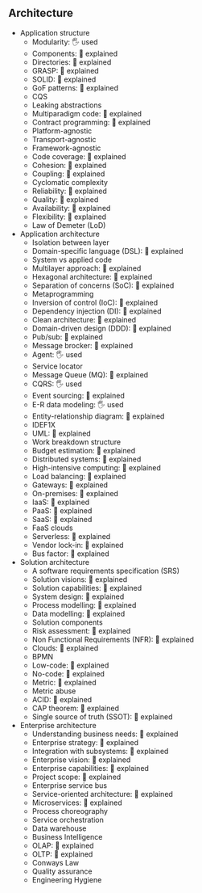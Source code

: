 ## Architecture

- Application structure
  - Modularity: 🖐️ used
  - Components: 🙋 explained
  - Directories: 🙋 explained
  - GRASP: 🙋 explained
  - SOLID: 🙋 explained
  - GoF patterns: 🙋 explained
  - CQS
  - Leaking abstractions
  - Multiparadigm code: 🙋 explained
  - Contract programming: 🙋 explained
  - Platform-agnostic
  - Transport-agnostic
  - Framework-agnostic
  - Code coverage: 🙋 explained
  - Cohesion: 🙋 explained
  - Coupling: 🙋 explained
  - Cyclomatic complexity
  - Reliability: 🙋 explained
  - Quality: 🙋 explained
  - Availability: 🙋 explained
  - Flexibility: 🙋 explained
  - Law of Demeter (LoD)
- Application architecture
  - Isolation between layer
  - Domain-specific language (DSL): 🙋 explained
  - System vs applied code
  - Multilayer approach: 🙋 explained
  - Hexagonal architecture: 🙋 explained
  - Separation of concerns (SoC): 🙋 explained
  - Metaprogramming
  - Inversion of control (IoC): 🙋 explained
  - Dependency injection (DI): 🙋 explained
  - Clean architecture: 🙋 explained
  - Domain-driven design (DDD): 🙋 explained
  - Pub/sub: 🙋 explained
  - Message brocker: 🙋 explained
  - Agent: 🖐️ used
  - Service locator
  - Message Queue (MQ): 🙋 explained
  - CQRS: 🖐️ used
  - Event sourcing: 🙋 explained
  - E-R data modeling: 🖐️ used
  - Entity-relationship diagram: 🙋 explained
  - IDEF1X
  - UML: 🙋 explained
  - Work breakdown structure
  - Budget estimation: 🙋 explained
  - Distributed systems: 🙋 explained
  - High-intensive computing: 🙋 explained
  - Load balancing: 🙋 explained
  - Gateways: 🙋 explained
  - On-premises: 🙋 explained
  - IaaS: 🙋 explained
  - PaaS: 🙋 explained
  - SaaS: 🙋 explained
  - FaaS clouds
  - Serverless: 🙋 explained
  - Vendor lock-in: 🙋 explained
  - Bus factor: 🙋 explained
- Solution architecture
  - A software requirements specification (SRS)
  - Solution visions: 🙋 explained
  - Solution capabilities: 🙋 explained
  - System design: 🙋 explained
  - Process modelling: 🙋 explained
  - Data modelling: 🙋 explained
  - Solution components
  - Risk assessment: 🙋 explained
  - Non Functional Requirements (NFR): 🙋 explained
  - Clouds: 🙋 explained
  - BPMN
  - Low-code: 🙋 explained
  - No-code: 🙋 explained
  - Metric: 🙋 explained
  - Metric abuse
  - ACID: 🙋 explained
  - CAP theorem: 🙋 explained
  - Single source of truth (SSOT): 🙋 explained
- Enterprise architecture
  - Understanding business needs: 🙋 explained
  - Enterprise strategy: 🙋 explained
  - Integration with subsystems: 🙋 explained
  - Enterprise vision: 🙋 explained
  - Enterprise capabilities: 🙋 explained
  - Project scope: 🙋 explained
  - Enterprise service bus
  - Service-oriented architecture: 🙋 explained
  - Microservices: 🙋 explained
  - Process choreography
  - Service orchestration
  - Data warehouse
  - Business Intelligence
  - OLAP: 🙋 explained
  - OLTP: 🙋 explained
  - Conways Law
  - Quality assurance
  - Engineering Hygiene
